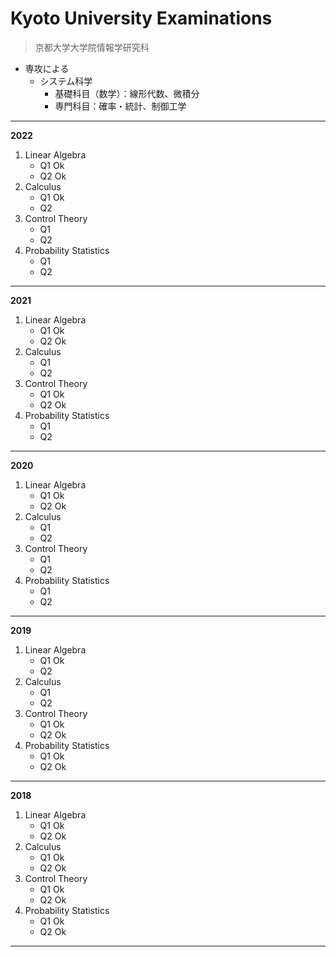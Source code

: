 # Kyoto University Examinations
> 京都大学大学院情報学研究科

- 専攻による
  - システム科学
    - 基礎科目（数学）：線形代数、微積分
    - 専門科目：確率・統計、制御工学

---

**2022**

1. Linear Algebra
   - Q1 Ok
   - Q2 Ok
2. Calculus
   - Q1 Ok
   - Q2 
3. Control Theory
   - Q1 
   - Q2
4. Probability Statistics
   - Q1 
   - Q2
  
---

**2021**

1. Linear Algebra
   - Q1 Ok
   - Q2 Ok
2. Calculus
   - Q1 
   - Q2 
3. Control Theory
   - Q1 Ok
   - Q2 Ok
4. Probability Statistics
   - Q1 
   - Q2
  
---

**2020**

1. Linear Algebra
   - Q1 Ok
   - Q2 Ok
2. Calculus
   - Q1 
   - Q2 
3. Control Theory
   - Q1 
   - Q2
4. Probability Statistics
   - Q1 
   - Q2
  
---

**2019**

1. Linear Algebra
   - Q1 Ok
   - Q2 
2. Calculus
   - Q1 
   - Q2 
3. Control Theory
   - Q1 Ok
   - Q2 Ok
4. Probability Statistics
   - Q1 Ok
   - Q2 Ok
  
---

**2018**

1. Linear Algebra
   - Q1 Ok
   - Q2 Ok
2. Calculus
   - Q1 Ok
   - Q2 Ok
3. Control Theory
   - Q1 Ok
   - Q2 Ok
4. Probability Statistics
   - Q1 Ok
   - Q2 Ok

---